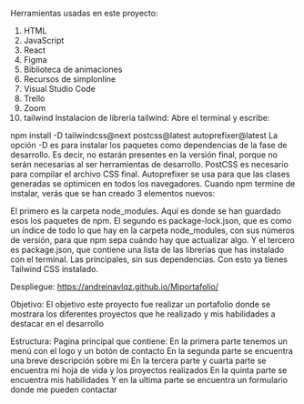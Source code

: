 

Herramientas usadas en este proyecto:
1.	HTML
2.	JavaScript
3.	React
4.	Figma
5.	Biblioteca de animaciones
6.	Recursos de simplonline
7.	Visual Studio Code
8.	Trello
9.	Zoom
10.	tailwind
Instalacion de libreria tailwind:
Abre el terminal y escribe:

npm install -D tailwindcss@next postcss@latest autoprefixer@latest
La opción -D es para instalar los paquetes como dependencias de la fase de desarrollo. Es decir, no estarán presentes en la versión final, porque no serán necesarias al ser herramientas de desarrollo.
PostCSS es necesario para compilar el archivo CSS final.
Autoprefixer se usa para que las clases generadas se optimicen en todos los navegadores.
Cuando npm termine de instalar, verás que se han creado 3 elementos nuevos:

El primero es la carpeta node_modules. Aquí es donde se han guardado esos los paquetes de npm.
El segundo es package-lock.json, que es como un índice de todo lo que hay en la carpeta node_modules, con sus números de versión, para que npm sepa cuándo hay que actualizar algo.
Y el tercero es package.json, que contiene una lista de las librerías que has instalado con el terminal. Las principales, sin sus dependencias.
Con esto ya tienes Tailwind CSS instalado.

Despliegue:  https://andreinavlqz.github.io/Miportafolio/


Objetivo: El objetivo este proyecto fue realizar un portafolio donde se mostrara los diferentes proyectos que he realizado y mis habilidades a destacar en el desarrollo

Estructura: Pagina principal que contiene:
En la primera parte tenemos un menú con el logo y un botón de contacto
En la segunda parte se encuentra una breve descripción sobre mi 
En la tercera parte y cuarta parte se encuentra mi hoja de vida y los proyectos realizados 
En la quinta parte se encuentra mis habilidades 
Y en la ultima parte se encuentra un formulario donde me pueden contactar 
